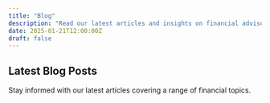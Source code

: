 ```yaml
---
title: "Blog"
description: "Read our latest articles and insights on financial advisory services."
date: 2025-01-21T12:00:00Z
draft: false
---
```


## Latest Blog Posts

Stay informed with our latest articles covering a range of financial topics.
